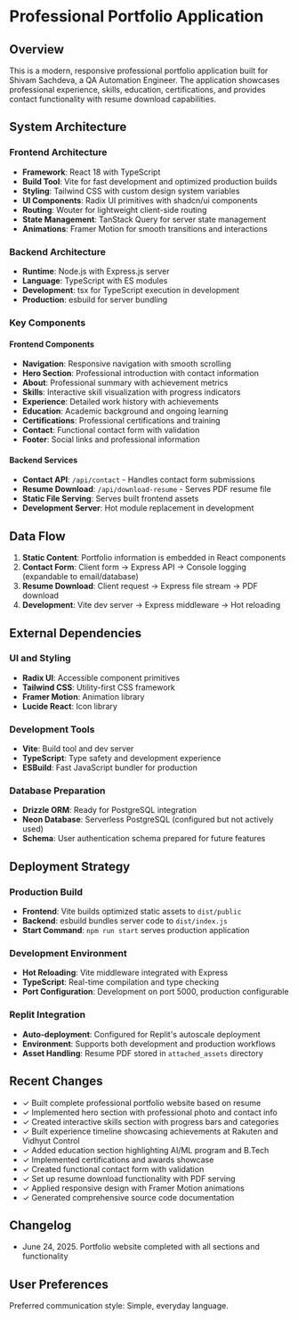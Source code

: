 # Professional Portfolio Application

## Overview

This is a modern, responsive professional portfolio application built for Shivam Sachdeva, a QA Automation Engineer. The application showcases professional experience, skills, education, certifications, and provides contact functionality with resume download capabilities.

## System Architecture

### Frontend Architecture
- **Framework**: React 18 with TypeScript
- **Build Tool**: Vite for fast development and optimized production builds
- **Styling**: Tailwind CSS with custom design system variables
- **UI Components**: Radix UI primitives with shadcn/ui components
- **Routing**: Wouter for lightweight client-side routing
- **State Management**: TanStack Query for server state management
- **Animations**: Framer Motion for smooth transitions and interactions

### Backend Architecture
- **Runtime**: Node.js with Express.js server
- **Language**: TypeScript with ES modules
- **Development**: tsx for TypeScript execution in development
- **Production**: esbuild for server bundling

### Key Components

#### Frontend Components
- **Navigation**: Responsive navigation with smooth scrolling
- **Hero Section**: Professional introduction with contact information
- **About**: Professional summary with achievement metrics
- **Skills**: Interactive skill visualization with progress indicators
- **Experience**: Detailed work history with achievements
- **Education**: Academic background and ongoing learning
- **Certifications**: Professional certifications and training
- **Contact**: Functional contact form with validation
- **Footer**: Social links and professional information

#### Backend Services
- **Contact API**: `/api/contact` - Handles contact form submissions
- **Resume Download**: `/api/download-resume` - Serves PDF resume file
- **Static File Serving**: Serves built frontend assets
- **Development Server**: Hot module replacement in development

## Data Flow

1. **Static Content**: Portfolio information is embedded in React components
2. **Contact Form**: Client form → Express API → Console logging (expandable to email/database)
3. **Resume Download**: Client request → Express file stream → PDF download
4. **Development**: Vite dev server → Express middleware → Hot reloading

## External Dependencies

### UI and Styling
- **Radix UI**: Accessible component primitives
- **Tailwind CSS**: Utility-first CSS framework
- **Framer Motion**: Animation library
- **Lucide React**: Icon library

### Development Tools
- **Vite**: Build tool and dev server
- **TypeScript**: Type safety and development experience
- **ESBuild**: Fast JavaScript bundler for production

### Database Preparation
- **Drizzle ORM**: Ready for PostgreSQL integration
- **Neon Database**: Serverless PostgreSQL (configured but not actively used)
- **Schema**: User authentication schema prepared for future features

## Deployment Strategy

### Production Build
- **Frontend**: Vite builds optimized static assets to `dist/public`
- **Backend**: esbuild bundles server code to `dist/index.js`
- **Start Command**: `npm run start` serves production application

### Development Environment
- **Hot Reloading**: Vite middleware integrated with Express
- **TypeScript**: Real-time compilation and type checking
- **Port Configuration**: Development on port 5000, production configurable

### Replit Integration
- **Auto-deployment**: Configured for Replit's autoscale deployment
- **Environment**: Supports both development and production workflows
- **Asset Handling**: Resume PDF stored in `attached_assets` directory

## Recent Changes
- ✓ Built complete professional portfolio website based on resume
- ✓ Implemented hero section with professional photo and contact info
- ✓ Created interactive skills section with progress bars and categories
- ✓ Built experience timeline showcasing achievements at Rakuten and Vidhyut Control
- ✓ Added education section highlighting AI/ML program and B.Tech
- ✓ Implemented certifications and awards showcase
- ✓ Created functional contact form with validation
- ✓ Set up resume download functionality with PDF serving
- ✓ Applied responsive design with Framer Motion animations
- ✓ Generated comprehensive source code documentation

## Changelog
- June 24, 2025. Portfolio website completed with all sections and functionality

## User Preferences

Preferred communication style: Simple, everyday language.